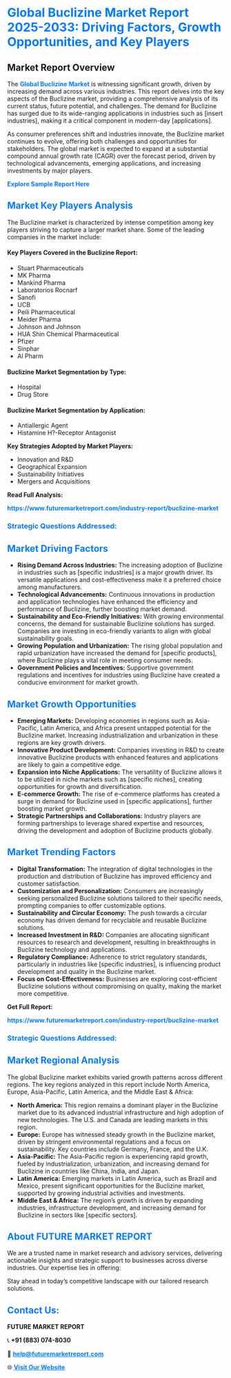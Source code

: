 <h1 style="color: #007BFF;">Global Buclizine Market Report 2025-2033: Driving Factors, Growth Opportunities, and Key Players</h1>

<section id="overview">
<h2>Market Report Overview</h2>
<p>The <a href="https://www.futuremarketreport.com/industry-report/buclizine-market" style="color: #007BFF; text-decoration: none;"><strong>Global Buclizine Market</strong></a> is witnessing significant growth, driven by increasing demand across various industries. This report delves into the key aspects of the Buclizine market, providing a comprehensive analysis of its current status, future potential, and challenges. The demand for Buclizine has surged due to its wide-ranging applications in industries such as [insert industries], making it a critical component in modern-day [applications].</p>
<p>As consumer preferences shift and industries innovate, the Buclizine market continues to evolve, offering both challenges and opportunities for stakeholders. The global market is expected to expand at a substantial compound annual growth rate (CAGR) over the forecast period, driven by technological advancements, emerging applications, and increasing investments by major players.</p>
</section>

<section id="overview">
<p><a href="https://www.futuremarketreport.com/request-sample/reportId=77858" style="color: #007BFF; text-decoration: none;"><strong>Explore Sample Report Here</strong></a></p>
</section>

<section id="key-players">
<h2 style="color: #007BFF;">Market Key Players Analysis</h2>
<p>The Buclizine market is characterized by intense competition among key players striving to capture a larger market share. Some of the leading companies in the market include:</p>
<h4>Key Players Covered in the Buclizine Report:</h4>
<ul><li>Stuart Pharmaceuticals</li><li>MK Pharma</li><li>Mankind Pharma</li><li>Laboratorios Rocnarf</li><li>Sanofi</li><li>UCB</li><li>Peili Pharmaceutical</li><li>Meider Pharma</li><li>Johnson and Johnson</li><li>HUA Shin Chemical Pharmaceutical</li><li>Pfizer</li><li>Sinphar</li><li>Al Pharm</li></ul>
<h4>Buclizine Market Segmentation by Type:</h4>
<ul><li>Hospital</li><li>Drug Store</li></ul>

<h4>Buclizine Market Segmentation by Application:</h4>
<ul><li>Antiallergic Agent</li><li>Histamine H?-Receptor Antagonist</li></ul>
<p><strong>Key Strategies Adopted by Market Players:</strong></p>
<ul>
<li>Innovation and R&D</li>
<li>Geographical Expansion</li>
<li>Sustainability Initiatives</li>
<li>Mergers and Acquisitions</li>
</ul>
</section>

<section>
<p><strong>Read Full Analysis: </strong></p><a href="https://www.futuremarketreport.com/industry-report/buclizine-market" style="color: #007BFF; text-decoration: none;"><strong>https://www.futuremarketreport.com/industry-report/buclizine-market</strong></a>
<h3 style="color: #007BFF;">Strategic Questions Addressed:</h3>
</section>

<section id="driving-factors">
<h2 style="color: #007BFF;">Market Driving Factors</h2>
<ul>
<li><strong>Rising Demand Across Industries:</strong> The increasing adoption of Buclizine in industries such as [specific industries] is a major growth driver. Its versatile applications and cost-effectiveness make it a preferred choice among manufacturers.</li>
<li><strong>Technological Advancements:</strong> Continuous innovations in production and application technologies have enhanced the efficiency and performance of Buclizine, further boosting market demand.</li>
<li><strong>Sustainability and Eco-Friendly Initiatives:</strong> With growing environmental concerns, the demand for sustainable Buclizine solutions has surged. Companies are investing in eco-friendly variants to align with global sustainability goals.</li>
<li><strong>Growing Population and Urbanization:</strong> The rising global population and rapid urbanization have increased the demand for [specific products], where Buclizine plays a vital role in meeting consumer needs.</li>
<li><strong>Government Policies and Incentives:</strong> Supportive government regulations and incentives for industries using Buclizine have created a conducive environment for market growth.</li>
</ul>
</section>

<section id="growth-opportunities">
<h2 style="color: #007BFF;">Market Growth Opportunities</h2>
<ul>
<li><strong>Emerging Markets:</strong> Developing economies in regions such as Asia-Pacific, Latin America, and Africa present untapped potential for the Buclizine market. Increasing industrialization and urbanization in these regions are key growth drivers.</li>
<li><strong>Innovative Product Development:</strong> Companies investing in R&D to create innovative Buclizine products with enhanced features and applications are likely to gain a competitive edge.</li>
<li><strong>Expansion into Niche Applications:</strong> The versatility of Buclizine allows it to be utilized in niche markets such as [specific niches], creating opportunities for growth and diversification.</li>
<li><strong>E-commerce Growth:</strong> The rise of e-commerce platforms has created a surge in demand for Buclizine used in [specific applications], further boosting market growth.</li>
<li><strong>Strategic Partnerships and Collaborations:</strong> Industry players are forming partnerships to leverage shared expertise and resources, driving the development and adoption of Buclizine products globally.</li>
</ul>
</section>

<section id="trending-factors">
<h2 style="color: #007BFF;">Market Trending Factors</h2>
<ul>
<li><strong>Digital Transformation:</strong> The integration of digital technologies in the production and distribution of Buclizine has improved efficiency and customer satisfaction.</li>
<li><strong>Customization and Personalization:</strong> Consumers are increasingly seeking personalized Buclizine solutions tailored to their specific needs, prompting companies to offer customizable options.</li>
<li><strong>Sustainability and Circular Economy:</strong> The push towards a circular economy has driven demand for recyclable and reusable Buclizine solutions.</li>
<li><strong>Increased Investment in R&D:</strong> Companies are allocating significant resources to research and development, resulting in breakthroughs in Buclizine technology and applications.</li>
<li><strong>Regulatory Compliance:</strong> Adherence to strict regulatory standards, particularly in industries like [specific industries], is influencing product development and quality in the Buclizine market.</li>
<li><strong>Focus on Cost-Effectiveness:</strong> Businesses are exploring cost-efficient Buclizine solutions without compromising on quality, making the market more competitive.</li>
</ul>
</section>

<section>
<p><strong>Get Full Report: </strong></p><a href="https://www.futuremarketreport.com/industry-report/buclizine-market" style="color: #007BFF; text-decoration: none;"><strong>https://www.futuremarketreport.com/industry-report/buclizine-market</strong></a>
<h3 style="color: #007BFF;">Strategic Questions Addressed:</h3>
</section>


<section id="regional-analysis">
<h2 style="color: #007BFF;">Market Regional Analysis</h2>
<p>The global Buclizine market exhibits varied growth patterns across different regions. The key regions analyzed in this report include North America, Europe, Asia-Pacific, Latin America, and the Middle East & Africa:</p>
<ul>
<li><strong>North America:</strong> This region remains a dominant player in the Buclizine market due to its advanced industrial infrastructure and high adoption of new technologies. The U.S. and Canada are leading markets in this region.</li>
<li><strong>Europe:</strong> Europe has witnessed steady growth in the Buclizine market, driven by stringent environmental regulations and a focus on sustainability. Key countries include Germany, France, and the U.K.</li>
<li><strong>Asia-Pacific:</strong> The Asia-Pacific region is experiencing rapid growth, fueled by industrialization, urbanization, and increasing demand for Buclizine in countries like China, India, and Japan.</li>
<li><strong>Latin America:</strong> Emerging markets in Latin America, such as Brazil and Mexico, present significant opportunities for the Buclizine market, supported by growing industrial activities and investments.</li>
<li><strong>Middle East & Africa:</strong> The region’s growth is driven by expanding industries, infrastructure development, and increasing demand for Buclizine in sectors like [specific sectors].</li>
</ul>
</section>

<footer>
<h2 style="color: #007BFF;">About FUTURE MARKET REPORT</h2>
<p>We are a trusted name in market research and advisory services, delivering actionable insights and strategic support to businesses across diverse industries. Our expertise lies in offering:</p>

<p>Stay ahead in today’s competitive landscape with our tailored research solutions.</p>

<h2 style="color: #007BFF;">Contact Us:</h2>
<p><strong>FUTURE MARKET REPORT</strong></p>
<p>📞 <strong>+91 (883) 074-8030</strong></p>
<p>📧 <strong><a href="mailto:help@futuremarketreport.com" style="color: #007BFF;">help@futuremarketreport.com</a></strong></p>
<p>🌐 <strong><a href="https://www.futuremarketreport.com/" style="color: #007BFF;">Visit Our Website</a></strong></p>
</footer>